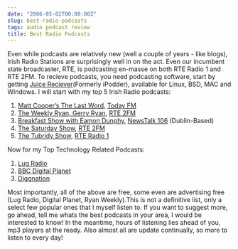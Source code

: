 ```yaml
---
date: "2006-05-02T00:00:00Z"
slug: best-radio-podcasts
tags: audio podcast review
title: Best Radio Podcasts
---
```


Even while podcasts are relatively new (well a couple of years - like blogs),
Irish Radio Stations are surprisingly well in on the act. Even our incumbent
state broadcaster, RTE, is podcasting en-masse on both RTE Radio 1 and RTE
2FM. To recieve podcasts, you need podcasting software, start by getting
[Juice Reciever](http://juicereceiver.sourceforge.net/index.php)(Formerly
iPodder), available for Linux, BSD, MAC and Windows. I will start with my top
5 Irish Radio podcasts:

1.  [Matt Cooper’s The Last
    Word](http://audio.todayfm.com/lwpodcasting.xml), [Today
    FM](http://www.todayfm.com/)
2.  [The Weekly Ryan, Gerry
    Ryan](http://www.rte.ie/2fm/podcast/podcast_gerryryan.xml), [RTE
    2FM](http://www.rte.ie/2fm/)
3.  [Breakfast Show with Eamon
    Dunphy](http://www.newstalk106.ie/podcasts/Breakfast.xml), [NewsTalk
    106](http://www.newstalk106.ie/) (Dublin-Based)
4.  [The Saturday Show](http://www.rte.ie/2fm/thesaturdayshow.html),
    [RTE 2FM](http://www.rte.ie/2fm/)
5.  [The Tubridy
    Show](http://www.rte.ie/rams/radio/latest/rte-thetubridyshow.smil),
    [RTE Radio 1](http://www.rte.ie/radio1/)

Now for my Top Technology Related Podcasts:

1.  [Lug Radio](http://www.lugradio.org/episodes.rss)
2.  [BBC Digital
    Planet](http://downloads.bbc.co.uk/rmhttp/downloadtrial/worldservice/digitalplanet/rss.xml)
3.  [Diggnation](http://revision3.com/diggnation/feed/high.mp3.xml)

Most importantly, all of the above are free, some even are advertising free
(Lug Radio, Digital Planet, Ryan Weekly).This is not a definitive list, only a
select few popular ones that I myself listen to. If you want to suggest more,
go ahead, tell me whats the best podcasts in your area, I would be interested
to know! In the meantime, hours of listening lies ahead of you, mp3 players at
the ready. Also almost all are update continually, so more to listen to every
day!
